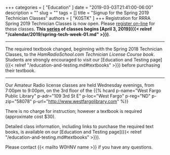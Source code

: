 +++
categories = [ "Education" ]
date = "2019-03-03T21:41:00-06:00"
description = ""
slug = ""
tags = []
title = "Signup for the Spring 2019 Technician Classes"
authors = [ "K0STK" ]
+++
Registration for RRRA Spring 2019 Technician Classes is now open. Please
[register on-line](https://www.eventbrite.com/e/level-1technician-class-ham-radio-license-class-tickets-57836713166A)
for these classes. **This
[series](/dates/spring-2019-technician)
of classes begins
[April 3, 2019]({{< relref "/calendar/2019/spring-tech-week-01.md" >}})**.

---

The required textbook changed, beginning with the Spring 2018 Technician
Classes, to the *HamRadioSchool.com Technician License Course book*.
Students are strongly encouraged to visit our
[Education and Testing page]({{< relref "/education-and-testing.md#textbooks" >}})
before purchasing their textbook.

---

<!--more-->

Our Amateur Radio license classes are
held Wednesday evenings, from 7:00pm to 9:00pm, on the 3rd floor of the 
{{% hcard p-name="West Fargo Public Library" p-adr="109 3rd St E" p-loc="West Fargo" p-reg="ND" p-zip="58078" p-url="http://www.westfargolibrary.com" %}}

There is no charge for instruction; however a textbook is required
(approximate cost $30).

Detailed class information, including links to purchase the required
text books, is available on our
[Education and Testing page]({{< relref "/education-and-testing.md#textbooks" >}}).

Please contact {{< mailto W0HNV name >}} if you have any questions.
